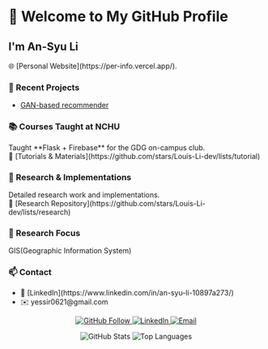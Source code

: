 <div align="left">
  <h1>👋 Welcome to My GitHub Profile</h1>
  <h2>I'm An-Syu Li</h2>
  
  <!-- Personal Website -->
  <p>
    🌐 [Personal Website](https://per-info.vercel.app/).
  </p>
  
  <!-- Recent Projects -->
  <h3>🚀 Recent Projects</h3>
  <ul>
    <li>
      <a href="[https://github.com/yourusername/TT-KNN](https://github.com/Louis-Li-dev?tab=repositories)">GAN-based recommender</a>
    </li>
  </ul>
  
  <!-- Courses Taught -->
  <h3>📚 Courses Taught at <a>NCHU</a></h3>
  <p>
    Taught **Flask + Firebase** for the GDG on-campus club.
    <br>
    🔗 [Tutorials & Materials](https://github.com/stars/Louis-Li-dev/lists/tutorial)
  </p>
  
  <!-- Research -->
  <h3>🔬 Research & Implementations</h3>
  <p>
    Detailed research work and implementations.
    <br>
    🔗 [Research Repository](https://github.com/stars/Louis-Li-dev/lists/research)
  </p>
  
  <!-- Research Focus -->
  <h3>🎯 Research Focus</h3>
  <p>
      GIS(Geographic Information System)
  </p>
  
  <!-- Contact Information -->
  <h3>📫 Contact</h3>
  <ul>
    <li>🔗 [LinkedIn](https://www.linkedin.com/in/an-syu-li-10897a273/)</li>
    <li>✉️ yessir0621@gmail.com</li>
  </ul>
  
  <!-- Socials -->
  <p align="center">
    <a href="https://github.com/Louis-Li-dev">
      <img src="https://img.shields.io/github/followers/yourusername?label=Follow&style=social" alt="GitHub Follow">
    </a>
    <a href="[https://www.linkedin.com/in/yourprofile/](https://www.linkedin.com/in/an-syu-li-10897a273/)">
      <img src="https://img.shields.io/badge/LinkedIn-Connect-blue?logo=linkedin&style=flat" alt="LinkedIn">
    </a>
    <a href="mailto:yessir0621@gmail.com">
      <img src="https://img.shields.io/badge/Email-Contact-c14438?logo=gmail&style=flat" alt="Email">
    </a>
  </p>
  
  <!-- GitHub Stats -->
  <div align="center">
    <img src="https://github-readme-stats.vercel.app/api?username=yourusername&show_icons=true&theme=radical" alt="GitHub Stats">
    <img src="https://github-readme-stats.vercel.app/api/top-langs/?username=yourusername&layout=compact&theme=radical" alt="Top Languages">
  </div>
  
</div>
